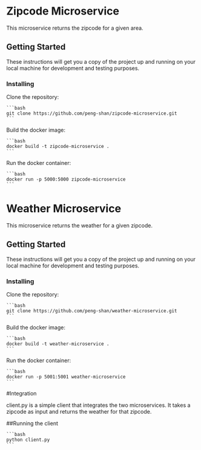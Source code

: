 # Zipcode Microservice

This microservice returns the zipcode for a given area.

## Getting Started

These instructions will get you a copy of the project up and running on your local machine for development and testing purposes.


### Installing

Clone the repository:
    
    ```bash
    git clone https://github.com/peng-shan/zipcode-microservice.git
    ```

Build the docker image:
    
    ```bash
    docker build -t zipcode-microservice .
    ```

Run the docker container:
    
    ```bash
    docker run -p 5000:5000 zipcode-microservice
    ```

# Weather Microservice

This microservice returns the weather for a given zipcode.

## Getting Started

These instructions will get you a copy of the project up and running on your local machine for development and testing purposes.


### Installing

Clone the repository:
    
    ```bash
    git clone https://github.com/peng-shan/weather-microservice.git
    ```

Build the docker image:
    
    ```bash
    docker build -t weather-microservice .
    ```

Run the docker container:
    
    ```bash
    docker run -p 5001:5001 weather-microservice
    ```

#Integration

client.py is a simple client that integrates the two microservices. It takes a zipcode as input and returns the weather for that zipcode.

##Running the client

    ```bash
    python client.py
    ```
    



